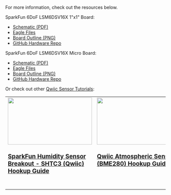 For more information, check out the resources below.

SparkFun 6DoF LSM6DSV16X 1"x1" Board: 

* [Schematic (PDF)](/assets/BoardFiles/SparkFun_6DoF_LSM6DSV16X-Schematic.pdf)
* [Eagle Files](/assets/BoardFiles/SparkFun_6DoF_LSM6DSV16X-EagleFiles.zip)
* [Board Outline (PNG)](/assets/imgs/SparkFun_6DoF_LSM6DSV16X-BoardOutline.png)
* [GitHub Hardware Repo](https://github.com/sparkfun/SparkFun_6DoF_LSM6DSV16X)


SparkFun 6DoF LSM6DSV16X Micro Board: 

* [Schematic (PDF)](/assets/BoardFiles/SparkFun_Micro_6DoF_LSM6DSV16X-Schematic.pdf)
* [Eagle Files](/assets/BoardFiles/SparkFun_Micro_6DoF_LSM6DSV16X-EagleFiles.zip)
* [Board Outline (PNG)](/assets/imgs/SparkFun_Micro_6DoF_LSM6DSV16X-BoardOutline.png)
* [GitHub Hardware Repo](https://github.com/sparkfun/SparkFun_6DoF_LSM6DSV16X)

Or check out other [Qwiic Sensor Tutorials](https://learn.sparkfun.com/tutorials/tags/qwiic):

<table style="border-style:none">
    <tr>
        <td style="vertical-align: text-top;" width="264px">
            <a href="https://learn.sparkfun.com/tutorials/sparkfun-humidity-sensor-breakout---shtc3-qwiic-hookup-guide">
            <div style="text-align: center"><img src="https://cdn.sparkfun.com/assets/learn_tutorials/1/1/6/9/16467-SparkFun_Humidity_Sensor_Breakout_-_SHTC3__Qwiic_-01.jpg" style="width:264px; height:148px; object-fit:contain;"></div>
            <h3 style="vertical-align: left">SparkFun Humidity Sensor Breakout - SHTC3 (Qwiic) Hookup Guide
            </h3></a>
        </td>
        <td style="vertical-align: text-top;" width="264px">
            <div style="text-align: center"><a href="https://learn.sparkfun.com/tutorials/qwiic-atmospheric-sensor-bme280-hookup-guide">
            <img src="https://cdn.sparkfun.com/assets/parts/1/4/0/1/4/15440-SparkFun_Atmospheric_Sensor_Breakout_-_BME280__Qwiic_-04a.jpg" style="width:264px; height:148px; object-fit:contain;"></div>
            <h3 style="text-align: left">Qwiic Atmospheric Sensor (BME280) Hookup Guide
            </h3></a>
        </td>
        <td style="vertical-align: text-top;" width="264px">
            <div style="text-align: center"><a href="https://learn.sparkfun.com/tutorials/qwiic-tmp117-high-precision-digital-temperature-sensor-hookup-guide">
            <img src="https://cdn.sparkfun.com/assets/parts/1/4/4/3/0/15805-SparkFun_High_Precision_Temperature_Sensor_-_TMP117__Qwiic_-01.jpg" style="width:264px; height:148px; object-fit:contain;"></div>
            <h3 style="text-align: left">Qwiic TMP117 High Precision Digital Temperature Sensor Hookup Guide
            </h3></a>
        </td>
        <td style="vertical-align: text-top;" width="264px">
            <a href="https://learn.sparkfun.com/tutorials/qwiic-pressure-sensor-bmp384-hookup-guide">
            <div style="text-align: center"><img src="https://cdn.sparkfun.com/assets/parts/1/9/3/3/8/19662-SparkFun_Pressure_Sensor_-_BMP384__Qwiic_-01.jpg" style="width:264px; height:148px; object-fit:contain;"></div>
            <h3 style="text-align: left">Qwiic Pressure Sensor (BMP384) Hookup Guide
            </h3></a>
        </td>
    </tr>
</table>
